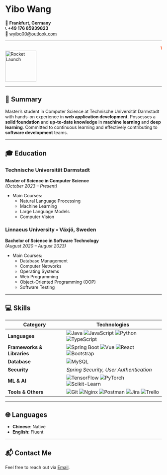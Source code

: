 <!--
  NOTE: Some Markdown viewers (including GitHub) may not fully support <marquee>.
  Also, the GIF might not display if you’re offline or if certain permissions are blocked.
-->

# Yibo Wang  
:round_pushpin: **Frankfurt, Germany**  
:telephone_receiver: **+49 176 85939823**  
:email: [wyibo00@outlook.com](mailto:wyibo00@outlook.com)

---

<!-- Example of a marquee animation (HTML tag) -->
<marquee scrollamount="5" direction="left" behavior="scroll" style="font-weight: bold; color: #ff5722;">
  Welcome to my Resume!
</marquee>

<!-- Alternatively, embed a small GIF as an "animation" -->
<img src="https://media.giphy.com/media/h408T6Y5GfmXBFW0xG/giphy.gif" alt="Rocket Launch" width="100" />

---

## 🚀 Summary
Master’s student in Computer Science at Technische Universität Darmstadt with hands-on experience in **web application development**. Possesses a **solid foundation** and **up-to-date knowledge** in **machine learning** and **deep learning**. Committed to continuous learning and effectively contributing to **software development** teams.

---

## 🎓 Education

### Technische Universität Darmstadt  
**Master of Science in Computer Science**  
*(October 2023 – Present)*  
- Main Courses:  
  - Natural Language Processing  
  - Machine Learning  
  - Large Language Models  
  - Computer Vision  

### Linnaeus University • Växjö, Sweden  
**Bachelor of Science in Software Technology**  
*(August 2020 – August 2023)*  
- Main Courses:  
  - Database Management  
  - Computer Networks  
  - Operating Systems  
  - Web Programming  
  - Object-Oriented Programming (OOP)  
  - Software Testing  

---

## 💻 Skills

| **Category**              | **Technologies**                                                                                                                                                                              |
|---------------------------|-----------------------------------------------------------------------------------------------------------------------------------------------------------------------------------------------|
| **Languages**             | ![Java](https://img.shields.io/badge/Java-%23ED8B00.svg?style=flat-square&logo=java&logoColor=white) ![JavaScript](https://img.shields.io/badge/JavaScript-%23323330.svg?style=flat-square&logo=javascript&logoColor=%23F7DF1E) ![Python](https://img.shields.io/badge/Python-%2314354C.svg?style=flat-square&logo=python&logoColor=white) ![TypeScript](https://img.shields.io/badge/TypeScript-%23007ACC.svg?style=flat-square&logo=typescript&logoColor=white) |
| **Frameworks & Libraries**| ![Spring Boot](https://img.shields.io/badge/Spring%20Boot-%236DB33F.svg?style=flat-square&logo=spring-boot&logoColor=white) ![Vue](https://img.shields.io/badge/Vue.js-%2335495e.svg?style=flat-square&logo=vuedotjs&logoColor=%234FC08D) ![React](https://img.shields.io/badge/React-%2320232a.svg?style=flat-square&logo=react&logoColor=%2361DAFB) ![Bootstrap](https://img.shields.io/badge/Bootstrap-%23563D7C.svg?style=flat-square&logo=bootstrap&logoColor=white) |
| **Database**              | ![MySQL](https://img.shields.io/badge/MySQL-%2300f.svg?style=flat-square&logo=mysql&logoColor=white)                                                                                                                              |
| **Security**              | *Spring Security, User Authentication*                                                                                                                                                                                             |
| **ML & AI**               | ![TensorFlow](https://img.shields.io/badge/TensorFlow-%23FF6F00.svg?style=flat-square&logo=tensorflow&logoColor=white) ![PyTorch](https://img.shields.io/badge/PyTorch-%23EE4C2C.svg?style=flat-square&logo=pytorch&logoColor=white) ![Scikit-Learn](https://img.shields.io/badge/Scikit--Learn-%23F7931E.svg?style=flat-square&logo=scikitlearn&logoColor=white) |
| **Tools & Others**        | ![Git](https://img.shields.io/badge/Git-%23F05032.svg?style=flat-square&logo=git&logoColor=white) ![Nginx](https://img.shields.io/badge/Nginx-%23269539.svg?style=flat-square&logo=nginx&logoColor=white) ![Postman](https://img.shields.io/badge/Postman-%23FF6C37.svg?style=flat-square&logo=postman&logoColor=white) ![Jira](https://img.shields.io/badge/Jira-%230A0FF9.svg?style=flat-square&logo=jira&logoColor=white) ![Trello](https://img.shields.io/badge/Trello-%23026AA7.svg?style=flat-square&logo=trello&logoColor=white) |

---

## 🌐 Languages
- **Chinese**: Native  
- **English**: Fluent  

---

## 📬 Contact Me
Feel free to reach out via [Email](mailto:wyibo00@outlook.com). 
